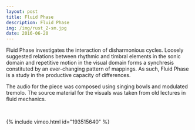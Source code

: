 ```yaml
---
layout: post
title: Fluid Phase
description: Fluid Phase
img: /img/rust_2-sm.jpg
date: 2016-06-20
---
```


Fluid Phase investigates the interaction of disharmonious cycles. Loosely suggested relations between rhythmic and timbral elements in the sonic domain and repetitive motion in the visual domain forms a synchresis constituted by an ever-changing pattern of mappings. As such, Fluid Phase is a study in the productive capacity of differences.

The audio for the piece was composed using singing bowls and modulated tremolo. The source material for the visuals was taken from old lectures in fluid mechanics.

<br/>

{% include vimeo.html id="193515640" %}
